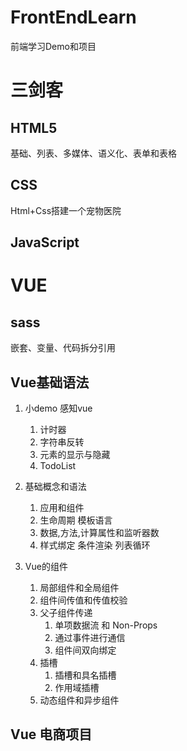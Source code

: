 # FrontEndLearn

前端学习Demo和项目

# 三剑客

## HTML5

基础、列表、多媒体、语义化、表单和表格

## CSS

Html+Css搭建一个宠物医院

## JavaScript

# VUE

## sass

嵌套、变量、代码拆分引用

## Vue基础语法

1. 小demo 感知vue

   1. 计时器
   2. 字符串反转
   3. 元素的显示与隐藏
   4. TodoList
2. 基础概念和语法

   1. 应用和组件
   2. 生命周期 模板语言
   3. 数据,方法,计算属性和监听器数
   4. 样式绑定 条件渲染 列表循环
3. Vue的组件

   1. 局部组件和全局组件
   2. 组件间传值和传值校验
   3. 父子组件传递
      1. 单项数据流 和 Non-Props
      2. 通过事件进行通信
      3. 组件间双向绑定
   4. 插槽
      1. 插槽和具名插槽
      2. 作用域插槽
   5. 动态组件和异步组件

## Vue 电商项目
